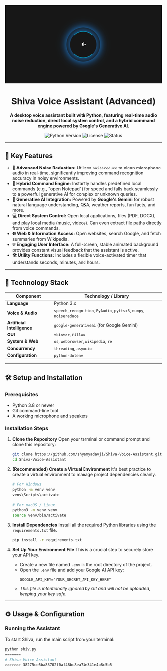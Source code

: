 
<div align="center">

<!-- You can create a simple banner image/logo and upload it to your repo -->
<!-- For now, it's a placeholder. Replace 'path/to/your/banner.png' -->
<!-- Or delete this line if you don't have a banner -->
<img src="shiva-banner.png" alt="Shiva Voice Assistant Banner" width="700"/>

# Shiva Voice Assistant (Advanced)

**A desktop voice assistant built with Python, featuring real-time audio noise reduction, direct local system control, and a hybrid command engine powered by Google's Generative AI.**

<p>
    <img alt="Python Version" src="https://img.shields.io/badge/python-3.8+-blue.svg">
    <img alt="License" src="https://img.shields.io/badge/License-MIT-yellow.svg">
    <img alt="Status" src="https://img.shields.io/badge/status-active-success.svg">
</p>

</div>

---

## 🌟 Key Features

-   **🎤 Advanced Noise Reduction:** Utilizes `noisereduce` to clean microphone audio in real-time, significantly improving command recognition accuracy in noisy environments.
-   **🧠 Hybrid Command Engine:** Instantly handles predefined local commands (e.g., "open Notepad") for speed and falls back seamlessly to a powerful generative AI for complex or unknown queries.
-   **🤖 Generative AI Integration:** Powered by **Google's Gemini** for robust natural language understanding, Q&A, weather reports, fun facts, and more.
-   **💻 Direct System Control:** Open local applications, files (PDF, DOCX), and play local media (music, videos). Can even extract file paths directly from voice commands.
-   **🌐 Web & Information Access:** Open websites, search Google, and fetch summaries from Wikipedia.
-   **💡 Engaging User Interface:** A full-screen, stable animated background provides constant visual feedback that the assistant is active.
-   **🛠️ Utility Functions:** Includes a flexible voice-activated timer that understands seconds, minutes, and hours.

---

## 🚀 Technology Stack

| Component             | Technology / Library                                                                    |
| --------------------- | --------------------------------------------------------------------------------------- |
| **Language**          | Python 3.x                                                                              |
| **Voice & Audio**     | `speech_recognition`, `PyAudio`, `pyttsx3`, `numpy`, `noisereduce`                        |
| **Artificial Intelligence** | `google-generativeai` (for Google Gemini)                                               |
| **GUI**               | `tkinter`, `Pillow`                                                                     |
| **System & Web**      | `os`, `webbrowser`, `wikipedia`, `re`                                                   |
| **Concurrency**       | `threading`, `asyncio`                                                                  |
| **Configuration**     | `python-dotenv`                                                                         |

---

## 🛠️ Setup and Installation

### Prerequisites

-   Python 3.8 or newer
-   Git command-line tool
-   A working microphone and speakers

### Installation Steps

1.  **Clone the Repository**
    Open your terminal or command prompt and clone this repository:
    ```bash
    git clone https://github.com/shyamyadavji/Shiva-Voice-Assistant.git
    cd Shiva-Voice-Assistant
    ```

2.  **(Recommended) Create a Virtual Environment**
    It's best practice to create a virtual environment to manage project dependencies cleanly.
    ```bash
    # For Windows
    python -m venv venv
    venv\Scripts\activate

    # For macOS / Linux
    python3 -m venv venv
    source venv/bin/activate
    ```

3.  **Install Dependencies**
    Install all the required Python libraries using the `requirements.txt` file.
    ```bash
    pip install -r requirements.txt
    ```

4.  **Set Up Your Environment File**
    This is a crucial step to securely store your API key.
    -   Create a new file named `.env` in the root directory of the project.
    -   Open the `.env` file and add your Google AI API key:
        ```
        GOOGLE_API_KEY="YOUR_SECRET_API_KEY_HERE"
        ```
    -   *This file is intentionally ignored by Git and will not be uploaded, keeping your key safe.*

---

## ⚙️ Usage & Configuration

### Running the Assistant
To start Shiva, run the main script from your terminal:
```bash
python shiv.py
=======
# Shiva-Voice-Assistant
>>>>>>> 38275ce5ba83702f0af48bc8ea73e341e4b8c5b5
